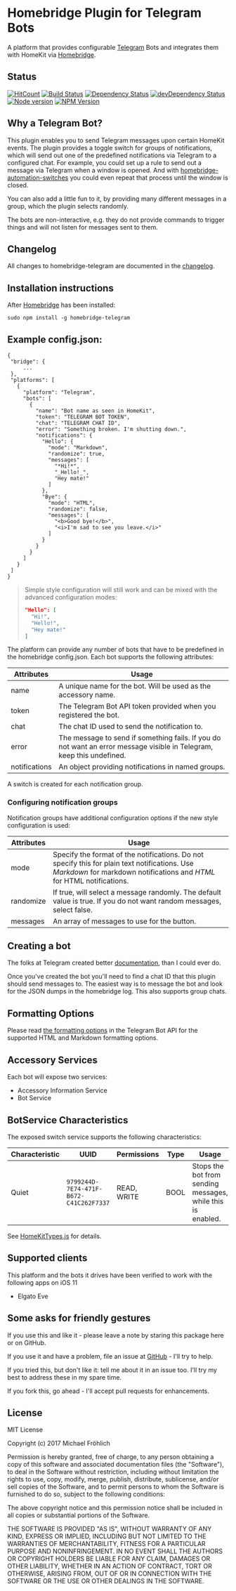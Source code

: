 # Homebridge Plugin for Telegram Bots

A platform that provides configurable [Telegram](https://telegram.org) Bots and integrates
them with HomeKit via [Homebridge](https://github.com/nfarina/homebridge).

## Status

[![HitCount](http://hits.dwyl.io/grover/homebridge-telegram.svg)](https://github.com/grover/homebridge-telegram)
[![Build Status](https://travis-ci.org/grover/homebridge-telegram.png?branch=master)](https://travis-ci.org/grover/homebridge-telegram)
[![Dependency Status](https://img.shields.io/david/grover/homebridge-telegram.svg?style=flat-square)](https://david-dm.org/grover/homebridge-telegram)
[![devDependency Status](https://img.shields.io/david/dev/grover/homebridge-telegram.svg?style=flat-square)](https://david-dm.org/grover/homebridge-telegram#info=devDependencies)
[![Node version](https://img.shields.io/node/v/homebridge-telegram.svg?style=flat)](http://nodejs.org/download/)
[![NPM Version](https://badge.fury.io/js/homebridge-telegram.svg?style=flat)](https://npmjs.org/package/homebridge-telegram)

## Why a Telegram Bot?

This plugin enables you to send Telegram messages upon certain HomeKit events. The plugin provides
a toggle switch for groups of notifications, which will send out one of the predefined notifications via Telegram to a configured chat. For example, you
could set up a rule to send out a message via Telegram when a window is opened. And with [homebridge-automation-switches](https://github.com/grover/homebridge-automation-switches) you could even repeat that process until the window is closed.

You can also add a little fun to it, by providing many different messages in a group, which the plugin selects
randomly.

The bots are non-interactive, e.g. they do not provide commands to trigger things and will
not listen for messages sent to them.

## Changelog

All changes to homebridge-telegram are documented in the [changelog](CHANGELOG.md).

## Installation instructions

After [Homebridge](https://github.com/nfarina/homebridge) has been installed:

 ```sudo npm install -g homebridge-telegram```

## Example config.json:

 ```
{
  "bridge": {
      ...
  },
  "platforms": [
    {
      "platform": "Telegram",
      "bots": [
        {
          "name": "Bot name as seen in HomeKit",
          "token": "TELEGRAM BOT TOKEN",
          "chat": "TELEGRAM CHAT ID",
          "error": "Something broken. I'm shutting down.",
          "notifications": {
            "Hello": {
              "mode": "Markdown",
              "randomize": true,
              "messages": [
                "*Hi!*",
                "_Hello!_",
                "Hey mate!"
              ]
            },
            "Bye": {
              "mode": "HTML",
              "randomize": false,
              "messages": [
                "<b>Good bye!</b>",
                "<i>I'm sad to see you leave.</i>"
              ]
            }
          }
        }
      ]
    }
  ]
}
```

> Simple style configuration will still work and can be mixed with the advanced configuration modes:
>
> ```json
> "Hello": [
>   "Hi!",
>   "Hello!",
>   "Hey mate!"
> ]
> ```

The platform can provide any number of bots that have to be predefined in the homebridge config.json. Each bot supports the following attributes:

| Attributes | Usage |
|------------|-------|
| name | A unique name for the bot. Will be used as the accessory name. |
| token | The Telegram Bot API token provided when you registered the bot. |
| chat | The chat ID used to send the notification to. |
| error | The message to send if something fails. If you do not want an error message visible in Telegram, keep this undefined. |
| notifications | An object providing notifications in named groups. |

A switch is created for each notification group.

### Configuring notification groups

Notification groups have additional configuration options if the new style configuration is used:

| Attributes | Usage |
|------------|-------|
| mode | Specify the format of the notifications. Do not specify this for plain text notifications. Use *Markdown* for markdown notifications and *HTML* for HTML notifications. |
| randomize | If true, will select a message randomly. The default value is true. If you do not want random messages, select false. |
| messages | An array of messages to use for the button. |


## Creating a bot

The folks at Telegram created better [documentation](https://core.telegram.org/bots#6-botfather), than I could ever do.

Once you've created the bot you'll need to find a chat ID that this plugin should send messages to. The easiest
way is to message the bot and look for the JSON dumps in the homebridge log. This also supports group chats.

## Formatting Options

Please read [the formatting options](https://core.telegram.org/bots/api#formatting-options) in the Telegram Bot API for
the supported HTML and Markdown formatting options.

## Accessory Services

Each bot will expose two services:

* Accessory Information Service
* Bot Service

## BotService Characteristics

The exposed switch service supports the following characteristics:

| Characteristic | UUID | Permissions | Type | Usage |
|---|---|---|---|---|
| Quiet | `9799244D-7E74-471F-B672-C41C262F7337` | READ, WRITE | BOOL | Stops the bot from sending messages, while this is enabled. |

See [HomeKitTypes.js](src/HomeKitTypes.js) for details.

## Supported clients

This platform and the bots it drives have been verified to work with the following apps on iOS 11

* Elgato Eve

## Some asks for friendly gestures

If you use this and like it - please leave a note by staring this package here or on GitHub.

If you use it and have a
problem, file an issue at [GitHub](https://github.com/grover/homebridge-telegram/issues) - I'll try
to help.

If you tried this, but don't like it: tell me about it in an issue too. I'll try my best
to address these in my spare time.

If you fork this, go ahead - I'll accept pull requests for enhancements.

## License

MIT License

Copyright (c) 2017 Michael Fröhlich

Permission is hereby granted, free of charge, to any person obtaining a copy
of this software and associated documentation files (the "Software"), to deal
in the Software without restriction, including without limitation the rights
to use, copy, modify, merge, publish, distribute, sublicense, and/or sell
copies of the Software, and to permit persons to whom the Software is
furnished to do so, subject to the following conditions:

The above copyright notice and this permission notice shall be included in all
copies or substantial portions of the Software.

THE SOFTWARE IS PROVIDED "AS IS", WITHOUT WARRANTY OF ANY KIND, EXPRESS OR
IMPLIED, INCLUDING BUT NOT LIMITED TO THE WARRANTIES OF MERCHANTABILITY,
FITNESS FOR A PARTICULAR PURPOSE AND NONINFRINGEMENT. IN NO EVENT SHALL THE
AUTHORS OR COPYRIGHT HOLDERS BE LIABLE FOR ANY CLAIM, DAMAGES OR OTHER
LIABILITY, WHETHER IN AN ACTION OF CONTRACT, TORT OR OTHERWISE, ARISING FROM,
OUT OF OR IN CONNECTION WITH THE SOFTWARE OR THE USE OR OTHER DEALINGS IN THE
SOFTWARE.
